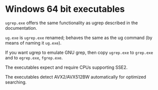 Windows 64 bit executables
==========================

`ugrep.exe` offers the same functionality as ugrep described in the documentation.

`ug.exe` is `ugrep.exe` renamed; behaves the same as the ug command (by means of naming it `ug.exe`).

If you want ugrep to emulate GNU grep, then copy `ugrep.exe` to `grep.exe` and to `egrep.exe`, `fgrep.exe`.  

The executables expect and require CPUs supporting SSE2.

The executables detect AVX2/AVX512BW automatically for optimized searching.
